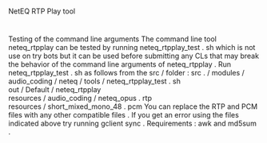 #
NetEQ
RTP
Play
tool
#
#
Testing
of
the
command
line
arguments
The
command
line
tool
neteq_rtpplay
can
be
tested
by
running
neteq_rtpplay_test
.
sh
which
is
not
use
on
try
bots
but
it
can
be
used
before
submitting
any
CLs
that
may
break
the
behavior
of
the
command
line
arguments
of
neteq_rtpplay
.
Run
neteq_rtpplay_test
.
sh
as
follows
from
the
src
/
folder
:
src
.
/
modules
/
audio_coding
/
neteq
/
tools
/
neteq_rtpplay_test
.
sh
\
out
/
Default
/
neteq_rtpplay
\
resources
/
audio_coding
/
neteq_opus
.
rtp
\
resources
/
short_mixed_mono_48
.
pcm
You
can
replace
the
RTP
and
PCM
files
with
any
other
compatible
files
.
If
you
get
an
error
using
the
files
indicated
above
try
running
gclient
sync
.
Requirements
:
awk
and
md5sum
.
